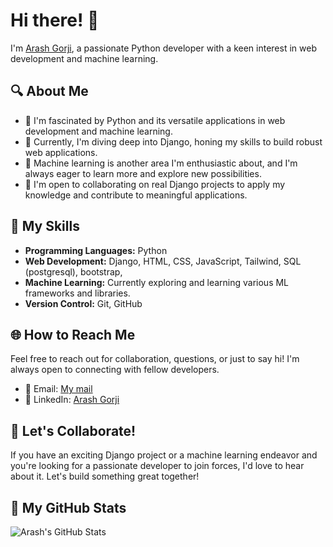 # Hi there! 👋

I'm [Arash Gorji](https://github.com/ArashGorji), a passionate Python developer with a keen interest in web development and machine learning.

## 🔍 About Me

- 👀 I'm fascinated by Python and its versatile applications in web development and machine learning.
- 🌱 Currently, I'm diving deep into Django, honing my skills to build robust web applications.
- 🤖 Machine learning is another area I'm enthusiastic about, and I'm always eager to learn more and explore new possibilities.
- 💞 I'm open to collaborating on real Django projects to apply my knowledge and contribute to meaningful applications.

## 🚀 My Skills

- **Programming Languages:** Python
- **Web Development:** Django, HTML, CSS, JavaScript, Tailwind, SQL (postgresql), bootstrap, 
- **Machine Learning:** Currently exploring and learning various ML frameworks and libraries.
- **Version Control:** Git, GitHub

## 🌐 How to Reach Me

Feel free to reach out for collaboration, questions, or just to say hi! I'm always open to connecting with fellow developers.

- 📧 Email: [My mail](mailto:gorjiarash21@gmail.com)
- 💼 LinkedIn: [Arash Gorji](www.linkedin.com/in/arash-gorji-bb5636298)

## 🤝 Let's Collaborate!

If you have an exciting Django project or a machine learning endeavor and you're looking for a passionate developer to join forces, I'd love to hear about it. Let's build something great together!

## 📁 My GitHub Stats

![Arash's GitHub Stats](https://github-readme-stats.vercel.app/api?username=ArashGorji&show_icons=true&count_private=true&hide=contribs)



<!---
ArashGorji/ArashGorji is a ✨ special ✨ repository because its `README.md` (this file) appears on your GitHub profile.
You can click the Preview link to take a look at your changes.
--->

